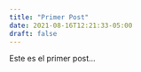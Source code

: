 ```yaml
---
title: "Primer Post"
date: 2021-08-16T12:21:33-05:00
draft: false
---
```

Este es el primer post...
